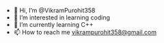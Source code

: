 - 👋 Hi, I’m @VikramPurohit358
- 👀 I’m interested in learning coding 
- 🌱 I’m currently learning C++
- 📫 How to reach me vikrampurohit358@gmail.com

<!---
VikramPurohit358/VikramPurohit358 is a ✨ special ✨ repository because its `README.md` (this file) appears on your GitHub profile.
You can click the Preview link to take a look at your changes.
--->
